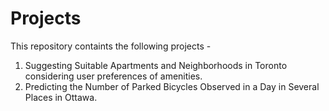 # Projects
This repository containts the following projects - 
1. Suggesting Suitable Apartments and Neighborhoods in Toronto considering user preferences of amenities.
2. Predicting the Number of Parked Bicycles Observed in a Day in Several Places in Ottawa.
